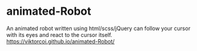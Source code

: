 # animated-Robot
An animated robot written using html/scss/jQuery can follow your cursor with its eyes and react to the cursor itself.
https://viktorcoi.github.io/animated-Robot/
